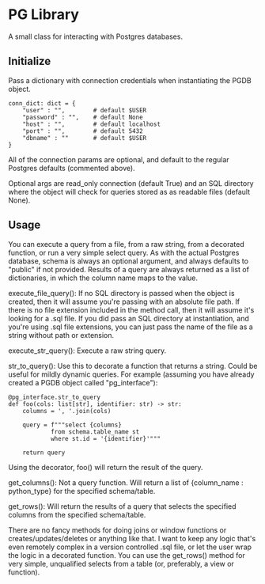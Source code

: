 # PG Library

A small class for interacting with Postgres databases.

## Initialize

Pass a dictionary with connection credentials when instantiating the PGDB object.
```
conn_dict: dict = {
    "user" : "",        # default $USER
    "password" : "",    # default None
    "host" : "",        # default localhost
    "port" : "",        # default 5432
    "dbname" : ""       # default $USER
}
```
All of the connection params are optional, and default to the regular Postgres defaults (commented above).

Optional args are read_only connection (default True) and an SQL directory where the object will check for queries stored as as readable files (default None).


## Usage

You can execute a query from a file, from a raw string, from a decorated function, or run a very simple select query. As with the actual Postgres database, schema is always an optional argument, and always defaults to "public" if not provided. Results of a query are always returned as a list of dictionaries, in which the column name maps to the value.

execute_file_query(): If no SQL directory is passed when the object is created, then it will assume you're passing with an absolute file path. If there is no file extension included in the method call, then it will assume it's looking for a .sql file. If you did pass an SQL directory at instantiation, and you're using .sql file extensions, you can just pass the name of the file as a string without path or extension.

execute_str_query(): Execute a raw string query.

str_to_query(): Use this to decorate a function that returns a string. Could be useful for mildly dynamic queries. For example (assuming you have already created a PGDB object called "pg_interface"):

```
@pg_interface.str_to_query
def foo(cols: list[str], identifier: str) -> str:
    columns = ', '.join(cols)

    query = f"""select {columns}
            from schema.table_name st
            where st.id = '{identifier}'"""
    
    return query
```
Using the decorator, foo() will return the result of the query.

get_columns(): Not a query function. Will return a list of {column_name : python_type} for the specified schema/table.

get_rows(): Will return the results of a query that selects the specified columns from the specified schema/table.


There are no fancy methods for doing joins or window functions or creates/updates/deletes or anything like that. I want to keep any logic that's even remotely complex in a version controlled .sql file, or let the user wrap the logic in a decorated function. You can use the get_rows() method for very simple, unqualified selects from a table (or, preferably, a view or function).